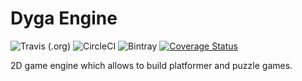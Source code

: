 # Dyga Engine
![Travis (.org)](https://img.shields.io/travis/dyga-entertainment/dyga-engine.svg?label=Travis%20build)
![CircleCI](https://img.shields.io/circleci/build/github/dyga-entertainment/dyga-engine/master.svg?label=Circle%20CI%20build)
![Bintray](https://img.shields.io/bintray/v/dyga-entertainment/dyga-engine/com.dyga.engine-core.svg)
[![Coverage Status](https://coveralls.io/repos/github/dyga-entertainment/dyga-engine/badge.svg?branch=prototype/entities)](https://coveralls.io/github/dyga-entertainment/dyga-engine?branch=prototype/entities)


2D game engine which allows to build platformer and puzzle games.
